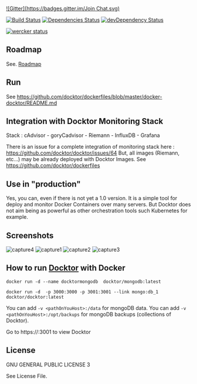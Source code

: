 [![Gitter](https://badges.gitter.im/Join Chat.svg)](https://gitter.im/docktor/?utm_source=badge&utm_medium=badge&utm_campaign=pr-badge&utm_content=badge)

[![Build Status](https://travis-ci.org/docktor/docktor.svg?branch=master)](https://travis-ci.org/docktor/docktor)
[![Dependencies Status](https://david-dm.org/docktor/docktor.svg)](https://david-dm.org/docktor/docktor)
[![devDependency Status](https://david-dm.org/docktor/docktor/dev-status.svg)](https://david-dm.org/docktor/docktor#info=devDependencies)

[![wercker status](https://app.wercker.com/status/aa752d73aaa88276a33d3911d2c11043/m "wercker status")](https://app.wercker.com/project/bykey/aa752d73aaa88276a33d3911d2c11043)


## Roadmap
See. [Roadmap](https://github.com/docktor/docktor/labels/roadmap)

## Run 
See https://github.com/docktor/dockerfiles/blob/master/docker-docktor/README.md

## Integration with Docktor Monitoring Stack
Stack : cAdvisor - goryCadvisor - Riemann - InfluxDB - Grafana

There is an issue for a complete integration of monitoring stack here : https://github.com/docktor/docktor/issues/64 
But, all images (Riemann, etc...) may be already deployed with Docktor Images. See https://github.com/docktor/dockerfiles

## Use in "production"
Yes, you can, even if there is not yet a 1.0 version. It is a simple tool for deploy and monitor Docker Containers over many servers. But Docktor does not aim being as powerful as other orchestration tools such Kubernetes for example.

## Screenshots
![capture4](/screenshots/capture4.png)
![capture1](/screenshots/capture1.png)
![capture2](/screenshots/capture2.png)
![capture3](/screenshots/capture3.png)

## How to run [Docktor](https://github.com/docktor/docktor) with Docker 

```
docker run -d --name docktormongodb  docktor/mongodb:latest

docker run -d  -p 3000:3000 -p 3001:3001 --link mongo:db_1 docktor/docktor:latest
```

You can add `-v <pathOnYouHost>:/data` for mongoDB data.
You can add `-v <pathOnYouHost>:/opt/backups` for mongoDB backups (collections of Docktor).


Go to https://<ipOfYourContainer>:3001 to view Docktor

## License
GNU GENERAL PUBLIC LICENSE 3

See License File.
